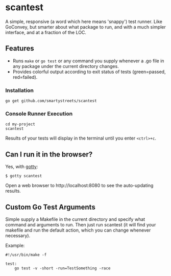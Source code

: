 # scantest

A simple, responsive (a word which here means 'snappy') test runner. Like GoConvey, but smarter about what package to run, and with a much simpler interface, and at a fraction of the LOC.

## Features

- Runs `make` or `go test` or any command you supply whenever a .go file in any package under the current directory changes.
- Provides colorful output according to exit status of tests (green=passed, red=failed).

### Installation

```
go get github.com/smartystreets/scantest
```

### Console Runner Execution

```
cd my-project
scantest
```

Results of your tests will display in the terminal until you enter `<ctrl>+c`.

## Can I run it in the browser?

Yes, with [gotty](https://github.com/yudai/gotty):

```
$ gotty scantest
```

Open a web browser to http://localhost:8080 to see the auto-updating results.


## Custom Go Test Arguments

Simple supply a Makefile in the current directory and specify what command and arguments to run. Then just run scantest (it will find your makefile and run the default action, which you can change whenever necessary).

Example:

```
#!/usr/bin/make -f

test:
    go test -v -short -run=TestSomething -race
```
